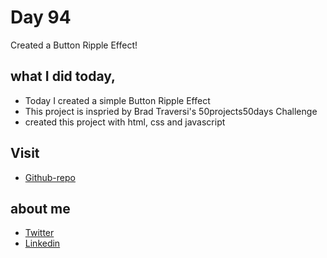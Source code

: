 # Day 94

Created a Button Ripple Effect!


## what I did today,

 - Today I created a simple Button Ripple Effect
 - This project is inspried by Brad Traversi's 50projects50days Challenge
 - created this project with html, css and javascript



## Visit

 - [Github-repo](https://github.com/KaranChandekar/50projects50days/tree/master/button-ripple)

 
## about me

 - [Twitter](https://twitter.com/karan_chandekar)
 - [Linkedin](https://www.linkedin.com/in/karan-chandekar-a87263219/)


